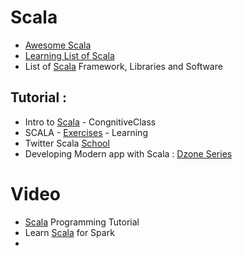 # Scala 
* [Awesome Scala](https://github.com/lauris/awesome-scala) 
* [Learning List of Scala](https://github.com/bwwinthehouse/learning_scala)
* List of [Scala](https://scala.libhunt.com/) Framework, Libraries and Software


## Tutorial :
* Intro to [Scala](https://cognitiveclass.ai/courses/introduction-to-scala/) - CongnitiveClass
* SCALA - [Exercises](https://www.scala-exercises.org/) - Learning
* Twitter Scala [School](https://twitter.github.io/scala_school/)
* Developing Modern app with Scala : [Dzone Series](https://www.javacodegeeks.com/2016/11/scala-tutorial-developing-modern-applications.html)

# Video 
* [Scala](https://www.youtube.com/playlist?list=PLFhNzVKP1pVozy2fbIWMAeq0Ka-VEnHr4) Programming Tutorial
* Learn [Scala](https://www.youtube.com/playlist?list=PLf0swTFhTI8rv85gSUEyBxN6fdv5D2E0C) for Spark
* 
